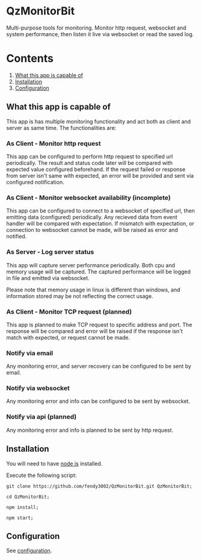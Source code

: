 # QzMonitorBit
Multi-purpose tools for monitoring. Monitor http request, websocket and system performance, then listen it live via websocket or read the saved log.

# Contents
1. [What this app is capable of](#description)
2. [Installation](#installation)
3. [Configuration](#configuration)

<a name="description"></a>
## What this app is capable of

This app is has multiple monitoring functionality and act both as client and server as same time. The functionalities are:

### As Client - Monitor http request

This app can be configured to perform http request to specified url periodically. The result and status code later will be compared with expected value configured beforehand. If the request failed or response from server isn't same with expected, an error will be provided and sent via configured notification.

### As Client - Monitor websocket availability (incomplete)

This app can be configured to connect to a websocket of specified url, then emitting data (configured) periodically. Any recieved data from event handler will be compared with expectation. If mismatch with expectation, or connection to websocket cannot be made, will be raised as error and notified.

### As Server - Log server status

This app will capture server performance periodically. Both cpu and memory usage will be captured. The captured performance will be logged in file and emitted via websocket.

Please note that memory usage in linux is different than windows, and information stored may be not reflecting the correct usage.

### As Client - Monitor TCP request (planned)

This app is planned to make TCP request to specific address and port. The response will be compared and error will be raised if the response isn't match with expected, or request cannot be made.

### Notify via email

Any monitoring error, and server recovery can be configured to be sent by email. 

### Notify via websocket

Any monitoring error and info can be configured to be sent by websocket.

### Notify via api (planned)

Any monitoring error and info is planned to be sent by http request.

<a name="installation"></a>
## Installation

You will need to have [node js](https://nodejs.org/) installed.

Execute the following script:

```
git clone https://github.com/fendy3002/QzMonitorBit.git QzMonitorBit;

cd QzMonitorBit;

npm install;

npm start;
```

<a name="configuration"></a>
## Configuration

See [configuration](/CONFIG.md).